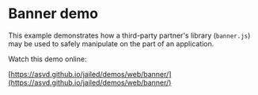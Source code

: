 # Banner demo

This example demonstrates how a third-party partner's library
(`banner.js`) may be used to safely manipulate on the part of an
application.

Watch this demo online:

[https://asvd.github.io/jailed/demos/web/banner/](https://asvd.github.io/jailed/demos/web/banner/)
